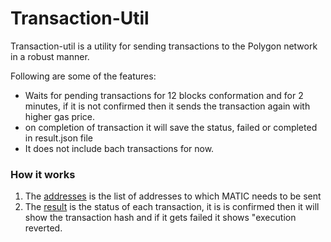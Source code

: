 # Transaction-Util

Transaction-util is a utility for sending transactions to the Polygon network in a robust manner.

Following are some of the features:
- Waits for pending transactions for 12 blocks conformation and for 2 minutes, if it is not confirmed then it sends the transaction again with higher gas price.
- on completion of transaction it will save the status, failed or completed in result.json file
- It does not include bach transactions for now.

### How it works
1. The [addresses](./src/addresses.json) is the list of addresses to which MATIC needs to be sent
2. The [result](./src/result.json) is the status of each transaction, it is is confirmed then it will show the transaction hash and if it gets failed it shows "execution reverted.

